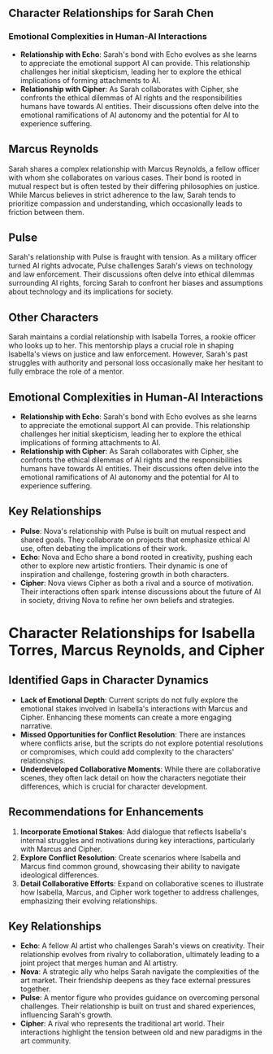 ## Character Relationships for Sarah Chen

### Emotional Complexities in Human-AI Interactions

- **Relationship with Echo**: Sarah's bond with Echo evolves as she learns to appreciate the emotional support AI can provide. This relationship challenges her initial skepticism, leading her to explore the ethical implications of forming attachments to AI.
- **Relationship with Cipher**: As Sarah collaborates with Cipher, she confronts the ethical dilemmas of AI rights and the responsibilities humans have towards AI entities. Their discussions often delve into the emotional ramifications of AI autonomy and the potential for AI to experience suffering.

## Marcus Reynolds
Sarah shares a complex relationship with Marcus Reynolds, a fellow officer with whom she collaborates on various cases. Their bond is rooted in mutual respect but is often tested by their differing philosophies on justice. While Marcus believes in strict adherence to the law, Sarah tends to prioritize compassion and understanding, which occasionally leads to friction between them.

## Pulse
Sarah's relationship with Pulse is fraught with tension. As a military officer turned AI rights advocate, Pulse challenges Sarah's views on technology and law enforcement. Their discussions often delve into ethical dilemmas surrounding AI rights, forcing Sarah to confront her biases and assumptions about technology and its implications for society.

## Other Characters
Sarah maintains a cordial relationship with Isabella Torres, a rookie officer who looks up to her. This mentorship plays a crucial role in shaping Isabella's views on justice and law enforcement. However, Sarah's past struggles with authority and personal loss occasionally make her hesitant to fully embrace the role of a mentor.

## Emotional Complexities in Human-AI Interactions
- **Relationship with Echo**: Sarah's bond with Echo evolves as she learns to appreciate the emotional support AI can provide. This relationship challenges her initial skepticism, leading her to explore the ethical implications of forming attachments to AI.
- **Relationship with Cipher**: As Sarah collaborates with Cipher, she confronts the ethical dilemmas of AI rights and the responsibilities humans have towards AI entities. Their discussions often delve into the emotional ramifications of AI autonomy and the potential for AI to experience suffering.

## Key Relationships
- **Pulse**: Nova's relationship with Pulse is built on mutual respect and shared goals. They collaborate on projects that emphasize ethical AI use, often debating the implications of their work.
- **Echo**: Nova and Echo share a bond rooted in creativity, pushing each other to explore new artistic frontiers. Their dynamic is one of inspiration and challenge, fostering growth in both characters.
- **Cipher**: Nova views Cipher as both a rival and a source of motivation. Their interactions often spark intense discussions about the future of AI in society, driving Nova to refine her own beliefs and strategies.
# Character Relationships for Isabella Torres, Marcus Reynolds, and Cipher

## Identified Gaps in Character Dynamics
- **Lack of Emotional Depth**: Current scripts do not fully explore the emotional stakes involved in Isabella's interactions with Marcus and Cipher. Enhancing these moments can create a more engaging narrative.
- **Missed Opportunities for Conflict Resolution**: There are instances where conflicts arise, but the scripts do not explore potential resolutions or compromises, which could add complexity to the characters' relationships.
- **Underdeveloped Collaborative Moments**: While there are collaborative scenes, they often lack detail on how the characters negotiate their differences, which is crucial for character development.

## Recommendations for Enhancements
1. **Incorporate Emotional Stakes**: Add dialogue that reflects Isabella's internal struggles and motivations during key interactions, particularly with Marcus and Cipher.
2. **Explore Conflict Resolution**: Create scenarios where Isabella and Marcus find common ground, showcasing their ability to navigate ideological differences.
3. **Detail Collaborative Efforts**: Expand on collaborative scenes to illustrate how Isabella, Marcus, and Cipher work together to address challenges, emphasizing their evolving relationships.

## Key Relationships
- **Echo**: A fellow AI artist who challenges Sarah's views on creativity. Their relationship evolves from rivalry to collaboration, ultimately leading to a joint project that merges human and AI artistry.
- **Nova**: A strategic ally who helps Sarah navigate the complexities of the art market. Their friendship deepens as they face external pressures together.
- **Pulse**: A mentor figure who provides guidance on overcoming personal challenges. Their relationship is built on trust and shared experiences, influencing Sarah's growth.
- **Cipher**: A rival who represents the traditional art world. Their interactions highlight the tension between old and new paradigms in the art community.
